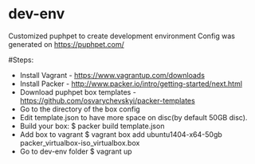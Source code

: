 dev-env
=======

Customized puphpet to create development environment
Config was generated on https://puphpet.com/

#Steps:
- Install Vagrant - https://www.vagrantup.com/downloads
- Install Packer - http://www.packer.io/intro/getting-started/next.html
- Download puphpet box templates - https://github.com/osvarychevskyi/packer-templates
- Go to the directory of the box config
- Edit template.json to have more space on disc(by default 50GB disc).
- Build your box:
    $ packer build template.json
- Add box to vagrant
    $ vagrant box add ubuntu1404-x64-50gb packer_virtualbox-iso_virtualbox.box
- Go to dev-env folder
    $ vagrant up
